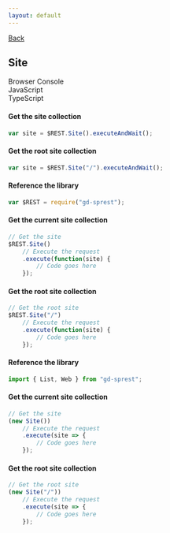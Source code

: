 ```yaml
---
layout: default
---
```

<div class="page-info" markdown="1">

[Back](/api/site)
## Site

</div>

<!-- Tabs -->
<div class="tabs">
<!-- Tab Items -->
<div class="tab-items">
    <div class="tab-item">Browser Console</div>
    <div class="tab-item">JavaScript</div>
    <div class="tab-item">TypeScript</div>
</div>

<!-- Browser Console -->
<div class="tab-content" markdown="1">

#### Get the site collection
```js
var site = $REST.Site().executeAndWait();
```
#### Get the root site collection
```js
var site = $REST.Site("/").executeAndWait();
```
</div>

<!-- JavaScript -->
<div class="tab-content" markdown="1">

#### Reference the library
```js
var $REST = require("gd-sprest");
```
#### Get the current site collection
```js
// Get the site
$REST.Site()
    // Execute the request
    .execute(function(site) {
        // Code goes here
    });
```
#### Get the root site collection
```js
// Get the root site
$REST.Site("/")
    // Execute the request
    .execute(function(site) {
        // Code goes here
    });
```
</div>

<!-- TypeScript -->
<div class="tab-content" markdown="1">

#### Reference the library
```ts
import { List, Web } from "gd-sprest";
```
#### Get the current site collection
```ts
// Get the site
(new Site())
    // Execute the request
    .execute(site => {
        // Code goes here
    });
```
#### Get the root site collection
```ts
// Get the root site
(new Site("/"))
    // Execute the request
    .execute(site => {
        // Code goes here
    });
```
</div>
</div>